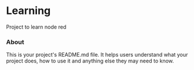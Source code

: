 Learning
========

Project to learn node red

### About

This is your project's README.md file. It helps users understand what your
project does, how to use it and anything else they may need to know.